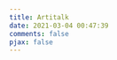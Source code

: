 ```yaml
---
title: Artitalk
date: 2021-03-04 00:47:39
comments: false
pjax: false
---
```


<body>
  <script type="text/javascript" src="https://cdn.jsdelivr.net/npm/artitalk"></script>
  <div id="artitalk_main"></div>
  <script>
    new Artitalk({
      appId: 'x6Xrm25KxlQ4uNpMEJCEVQmt-MdYXbMMI',
      appKey: 'COsaVIUsF0Kei0TGMt1CcFQg'
    })
  </script>
</body>